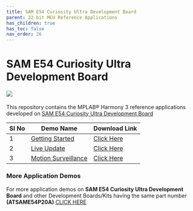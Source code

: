 ```yaml
---
title: SAM E54 Curiosity Ultra Development Board
parent: 32-bit MCU Reference Applications
has_children: true
has_toc: false
nav_order: 26
---
```

# SAM E54 Curiosity Ultra Development Board
<h4 align="left"> <img src = "image.jpg"> </h4>


This repository contains the MPLAB® Harmony 3 reference applications developed on [SAM E54 Curiosity Ultra Development Board](https://www.microchip.com/Developmenttools/ProductDetails/DM320210)   

|SI No| Demo Name | Download Link |
| --- | --- | -- |
| 1 | [Getting Started](./same54c_getting_started/readme.md) | [Click Here](https://github.com/Microchip-MPLAB-Harmony/reference_apps/releases/latest/download/same54c_getting_started.zip) |
| 2 | [Live Update](./same54_uart_live_update/readme.md) | [Click Here](https://github.com/Microchip-MPLAB-Harmony/reference_apps/releases/latest/download/same54_uart_live_update.zip) |
| 3 | [Motion Surveillance](./same54c_motion_surveillance/readme.md) | [Click Here](https://github.com/Microchip-MPLAB-Harmony/reference_apps/releases/latest/download/same54c_motion_surveillance.zip) |

### More Application Demos

For more application demos on **SAM E54 Curiosity Ultra Development Board** and other Development Boards/Kits having the same part number **(ATSAME54P20A)** <a href="https://mplab-discover.microchip.com/v1/itemtype/com.microchip.ide.project?s0=ATSAME54P20A" target="_blank"> CLICK HERE </a>
